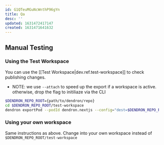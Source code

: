 ```yaml
---
id: G1QTeuMGuNcWnthP96gYn
title: Qa
desc: ''
updated: 1631472417147
created: 1631471641632
---
```



## Manual Testing

### Using the Test Workspace

You can use the [[Test Workspace|dev.ref.test-workspace]] to check publishing changes.

- NOTE: we use `--attach` to speed up the export if a workspace is active. otherwise, drop the flag to initiliaze via the CLI
```sh
$DENDRON_REPO_ROOT={path/to/dendron/repo}
cd $DENDRON_REPO_ROOT/test-workspace
dendron exportPod --podId dendron.nextjs --config="dest=$DENDRON_REPO_ROOT/packages/nextjs-template" --attach
```

### Using your own workspace

Same instructions as above. Change into your own workspace instead of `$DENDRON_REPO_ROOT/test-workspace`
